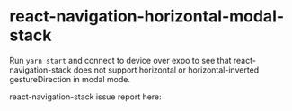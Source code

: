 # react-navigation-horizontal-modal-stack

Run `yarn start` and connect to device over expo to see that react-navigation-stack does not support horizontal or horizontal-inverted gestureDirection in modal mode.

react-navigation-stack issue report here: 
